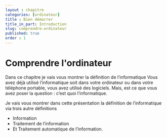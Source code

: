 ```yaml
---
layout : chapitre
categories: [ordinateur]
title : Bien démarrer
title_in_part: Introduction
slug: comprendre-ordinateur
published: true
order : 1
---
```


# Comprendre l'ordinateur

Dans ce chapitre je vais vous montrer la définition de l’informatique
Vous avez déjà utilisé l’informatique soit dans votre ordinateur ou dans votre téléphone portable, vous avez utilisé des logiciels.
Mais, est ce que vous avez poser la question : c’est quoi l’informatique.

Je vais vous montrer dans cette présentation la définition de l’informatique via trois autre définitions 
- Information
- Traitement de l’information
- Et Traitement automatique de l’information.
